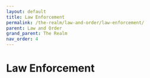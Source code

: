 ```yaml
---
layout: default
title: Law Enforcement
permalink: /the-realm/law-and-order/law-enforcement/
parent: Law and Order
grand_parent: The Realm
nav_order: 4
---
```


# Law Enforcement
